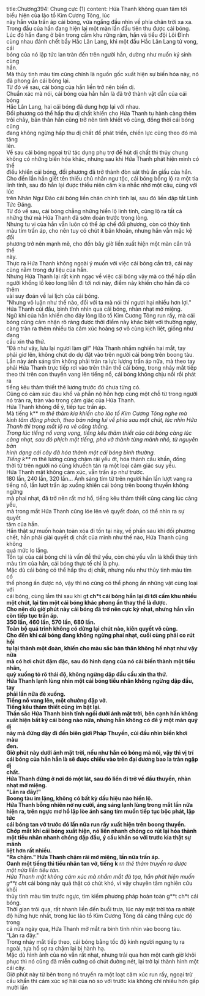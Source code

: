 title:Chương394: Chung cực (1)
content:
Hứa Thanh không quan tâm tới biểu hiện của lão tổ Kim Cương Tông, lúc<br>này hắn vừa trấn áp cái bóng, vừa ngẩng đầu nhìn về phía chân trời xa xa.<br>Trong đầu của hắn đang hiện lại một màn lần đầu tiên thu được cái bóng.<br>Lúc đó hắn đang ở bên trong cấm khu rừng rậm, hắn và tiểu đội Lôi Đình<br>cùng nhau đánh chết bầy Hắc Lân Lang, khi một đầu Hắc Lân Lang tử vong, cái<br>bóng của nó lập tức lan tràn đến trên người hắn, dường như muốn ký sinh cùng<br>hắn.<br>Mà thủy tinh màu tím cũng chính là nguồn gốc xuất hiện sự biến hóa này, nó<br>đã phong ấn cái bóng lại.<br>Từ đó về sau, cái bóng của hắn liền trở nên biến dị.<br>Chuẩn xác mà nói, cái bóng của hắn hẳn là đã trở thành vật dẫn của cái bóng<br>Hắc Lân Lang, hai cái bóng đã dung hợp lại với nhau.<br>Đối phương có thể hấp thu dị chất khiến cho Hứa Thanh tu hành càng thêm<br>trôi chảy, bản thân hắn cũng trở nên tinh khiết vô cùng, đồng thời cái bóng cũng<br>đang không ngừng hấp thu dị chất để phát triển, chiến lực cũng theo đó mà tăng<br>lên.<br>Về sau cái bóng ngoại trừ tác dụng phụ trợ để hút dị chất thì thủy chung<br>không có những biến hóa khác, nhưng sau khi Hứa Thanh phát hiện mình có thể<br>điều khiển cái bóng, đối phương đã trở thành đòn sát thủ ẩn giấu của hắn.<br>Cho đến lần hắn giết tên thiếu chủ nhân ngư tộc, cái bóng bỗng lộ ra một tia<br>linh tính, sau đó hắn lại được thiếu niên câm kia nhắc nhở một câu, cùng với lúc<br>trên Nhân Ngư Đảo cái bóng liền chân chính tỉnh lại, sau đó liền dập tắt Linh<br>Tức Đăng.<br>Từ đó về sau, cái bóng chẳng những hiển lộ linh tính, cũng lộ ra tất cả<br>những thứ mà Hứa Thanh đã sớm đoán trước trong lòng.<br>Nhưng tu vi của hắn vẫn luôn có thể áp chế đối phương, còn có thủy tinh<br>màu tím trấn áp, cho nên tuy có chút ít băn khoăn, nhưng hắn vẫn mặc kệ đối<br>phương trở nên mạnh mẽ, cho đến bây giờ liền xuất hiện một màn cắn trả thế<br>này.<br>Thực ra Hứa Thanh không ngoài ý muốn với việc cái bóng cắn trả, cái này<br>cũng nằm trong dự liệu của hắn.<br>Nhưng Hứa Thanh lại rất kinh ngạc về việc cái bóng vậy mà có thể hấp dẫn<br>người khổng lồ kéo long liễn đi tới nơi này, điểm này khiến cho hắn đã có thêm<br>vài suy đoán về lai lịch của cái bóng.<br>"Nhưng vô luận như thế nào, đối với ta mà nói thì ngươi hại nhiều hơn lợi."<br>Hứa Thanh cúi đầu, bình tĩnh nhìn qua cái bóng, nhàn nhạt mở miệng.<br>Ngữ khí của hắn khiến cho đáy lòng lão tổ Kim Cương Tông run rẩy, mà cái<br>bóng cũng cảm nhận rõ ràng được thời điểm này khác biệt với thường ngày,<br>càng tràn ra thêm nhiều tia cảm xúc hoảng sợ vô cùng kịch liệt, giống như đang<br>cầu xin tha thứ.<br>"Đã như vậy, lưu lại ngươi làm gì!" Hứa Thanh nhắm nghiền hai mắt, tay<br>phải giơ lên, không chút do dự đặt vào trên người cái bóng trên boong tàu.<br>Lần này ánh sáng tím không phải tràn ra lực lượng trấn áp nữa, mà theo tay<br>phải Hứa Thanh trực tiếp rơi vào trên thân thể cái bóng, trong nháy mắt tiếp<br>theo thì trên con thuyền vang lên tiếng nổ, cái bóng không chịu nổi rồi phát ra<br>tiếng kêu thảm thiết thê lương trước đó chưa từng có.<br>Cũng có cảm xúc đau khổ và phẫn nộ hỗn hợp cùng một chỗ từ trong người<br>nó tràn ra, tràn vào trong cảm giác của Hứa Thanh.<br>Hứa Thanh không để ý, tiếp tục trấn áp.<br>Mà tiếng k** r*n thê thảm kia khiến cho lão tổ Kim Cương Tông nghe mà<br>kinh tâm động phách, theo bản năng lui về phía sau một chút, lúc nhìn Hứa<br>Thanh thì trong mắt lộ ra vẻ căng thẳng.<br>Trong lúc tiếng nổ vang vọng, tiếng kêu thảm thiết của cái bóng càng lúc<br>càng nhạt, sau đó phịch một tiếng, phá vỡ thành từng mảnh nhỏ, từ nguyên bản<br>hình dạng cái cây đã hóa thành một cái bóng bình thường.<br>Tiếng k** r*n thê lương cũng chậm rãi yếu ớt, hóa thành cầu khẩn, đồng<br>thời từ trên người nó cũng khuếch tán ra một loại cảm giác suy yếu.<br>Hứa Thanh mặt không cảm xúc, vẫn trấn áp như trước.<br>180 lần, 240 lần, 320 lần... Ánh sáng tím từ trên người hắn lần lượt vang ra<br>tiếng nổ, lần lượt trấn áp xuống khiến cái bóng trên boong thuyền không ngừng<br>mà phai nhạt, đã trở nên rất mơ hồ, tiếng kêu thảm thiết cũng càng lúc càng yếu,<br>mà trong mắt Hứa Thanh cũng lóe lên vẻ quyết đoán, có thể nhìn ra sự quyết<br>tâm của hắn.<br>Hắn thật sự muốn hoàn toàn xóa đi tồn tại này, về phần sau khi đối phương<br>chết, hắn phải giải quyết dị chất của mình như thế nào, Hứa Thanh cũng không<br>quá mức lo lắng.<br>Tồn tại của cái bóng chỉ là vấn đề thứ yếu, còn chủ yếu vẫn là khối thủy tinh<br>màu tím của hắn, cái bóng thực tế chỉ là phụ.<br>Mặc dù cái bóng có thể hấp thu dị chất, nhưng nếu như thủy tinh màu tím có<br>thể phong ấn được nó, vậy thì nó cũng có thể phong ấn những vật cùng loại với<br>cái bóng, cùng lắm thì sau khi g**t ch*t cái bóng hắn lại đi tới cấm khu nhiều<br>một chút, lại tìm một cái bóng khác phong ấn thay thế là được.<br>Cho nên dù giờ phút này cái bóng đã trở nên cực kỳ nhạt, nhưng hắn vẫn<br>còn tiếp tục trấn áp.<br>350 lần, 460 lần, 570 lần, 680 lần.<br>Toàn bộ quá trình không có dừng lại chút nào, kiên quyết vô cùng.<br>Cho đến khi cái bóng đang không ngừng phai nhạt, cuối cùng phải co rút hội<br>tụ lại thành một đoàn, khiến cho màu sắc bản thân không hề nhạt như vậy nữa<br>mà có hơi chút đậm đặc, sau đó hình dạng của nó cải biến thành một tiểu nhân,<br>quỳ xuống tỏ rõ thái độ, không ngừng dập đầu cầu xin tha thứ.<br>Hứa Thanh lạnh lùng nhìn một cái bóng tiểu nhân không ngừng dập đầu, tay<br>phải lần nữa đè xuống.<br>Tiếng nổ vang lên, một chưởng đập vỡ.<br>Tiếng kêu thảm thiết cũng im bặt lại.<br>Thần sắc Hứa Thanh bình tĩnh ngồi dưới ánh mặt trời, bên cạnh hắn không<br>xuất hiện bất kỳ cái bóng nào nữa, nhưng hắn không có để ý một màn quỷ dị<br>này mà đứng dậy đi đến biên giới Pháp Thuyền, cúi đầu nhìn biển khơi màu<br>đen.<br>Giờ phút này dưới ánh mặt trời, nếu như hắn có bóng mà nói, vậy thì vị trí<br>cái bóng của hắn hẳn là sẽ được chiếu vào trên đại dương bao la tràn ngập dị<br>chất.<br>Hứa Thanh đứng ở nơi đó một lát, sau đó liền đi trở về đầu thuyền, nhàn<br>nhạt mở miệng.<br>"Lăn ra đây!"<br>Boong tàu im lặng, không có bất kỳ dấu hiệu nào hiển lộ.<br>Hứa Thanh bỗng nhiên nở nụ cười, áng sáng lạnh lùng trong mắt lần nữa<br>hiện ra, trên ngực mơ hồ lập lòe ánh sáng tím muốn tiếp tục bộc phát, lập tức<br>cái bóng tan vỡ trước đó lần nữa run rẩy xuất hiện trên boong thuyền.<br>Chớp mắt khí cái bóng xuất hiện, nó liền nhanh chóng co rút lại hóa thành<br>một tiểu nhân nhanh chóng dập đầu, ý cầu khẩn so với trước kia thật sự mãnh<br>liệt hơn rất nhiều.<br>"Ra chậm." Hứa Thanh chậm rãi mở miệng, lần nữa trấn áp.<br>Oanh một tiếng thì tiểu nhân tan vỡ, tiếng k** r*n thê thảm truyền ra được<br>một nửa liền tiêu tán.<br>Hứa Thanh mặt không cảm xúc mà nhắm mắt đả tọa, hắn phát hiện muốn<br>g**t ch*t cái bóng này quả thật có chút khó, vì vậy chuyên tâm nghiên cứu khối<br>thủy tinh màu tím trước ngực, tìm kiếm phương pháp hoàn toàn g**t ch*t cái<br>bóng.<br>Thời gian trôi qua, rất nhanh liền đến buổi trưa, lúc này mặt trời tỏa ra nhiệt<br>độ hừng hực nhất, trong lúc lão tổ Kim Cương Tông đã căng thẳng cực độ trong<br>cả nửa ngày qua, Hứa Thanh mở mắt ra bình tĩnh nhìn vào boong tàu.<br>"Lăn ra đây."<br>Trong nháy mắt tiếp theo, cái bóng bằng tốc độ kinh người ngưng tụ ra<br>ngoài, tựa hồ sợ ra chậm lại bị hành hạ.<br>Mặc dù hình ảnh của nó vẫn rất nhạt, nhưng trải qua hơn một canh giờ khôi<br>phục thì nó cũng đã miễn cưỡng có chút đường nét, lại trở lại thành hình một<br>cái cây.<br>Giờ phút này từ bên trong nó truyền ra một loạt cảm xúc run rẩy, ngoại trừ<br>cầu khẩn thì cảm xúc sợ hãi của nó so với trước kia không chỉ nhiều hơn gấp<br>mười lần
